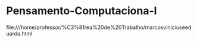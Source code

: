 # Pensamento-Computaciona-l
file:///home/professor/%C3%81rea%20de%20Trabalho/marcosviniciuseeduarda.html
